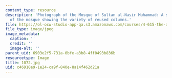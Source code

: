 ```yaml
---
content_type: resource
description: 'Photograph of the Mosque of Sultan al-Nasir Muhammad: A side portico
  of the mosque showing the variety of reused columns.'
file: https://ol-ocw-studio-app-qa.s3.amazonaws.com/courses/4-615-the-architecture-of-cairo-spring-2002/c46918e91e24ca9f840e8a14f462d21a_1072.jpg
file_type: image/jpeg
image_metadata:
  caption: ''
  credit: ''
  image-alt: ''
parent_uid: 6903e2f5-731a-0bfe-a3b8-4ff0493b836b
resourcetype: Image
title: 1072.jpg
uid: c46918e9-1e24-ca9f-840e-8a14f462d21a
---
```

